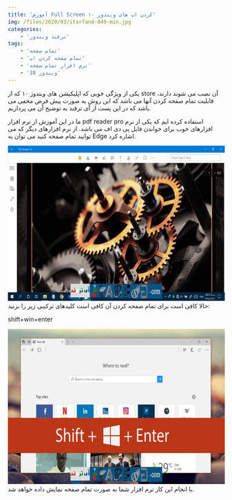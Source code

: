 ```yaml
---
title: 'آموزش Full Screen کردن اپ های ویندوز ۱۰'
img: /files/2020/03/itarfand-849-min.jpg
categories:
    - 'ترفند ویندوز'
tags:
    - 'تمام صفحه'
    - 'تمام صفحه کردن اپ'
    - 'نرم افزار تمام صفحه'
    - 'ویندوز 10'
---
```


یکی از ویژگی خوبی که اپلیکیشن های ویندوز ۱۰ که از store آن نصب می شوند دارند، قابلیت تمام صفحه کردن آنها می باشد که این روش به صورت پیش فرض مخفی می باشد که در این پست از آی ترفند به توضیح آن می پردازیم.

ما در این آموزش از نرم افزار pdf reader pro استفاده کرده ایم که یکی از نرم افزارهای خوب برای خواندن فایل پی دی اف می باشد. از نرم افزارهای دیگر که می توانید تمام صفحه کنید می توان به Edge اشاره کرد.

![mhkarami97](/files/2020/03/itarfand-846-min.jpg)  
حالا کافی است برای تمام صفحه کردن آن کافی است کلیدهای ترکیبی زیر را بزنید:

shift+win+enter

![mhkarami97](/files/2020/03/itarfand-847-min.jpg)  
با انجام این کار نرم افزار شما به صورت تمام صفحه نمایش داده خواهد شد.